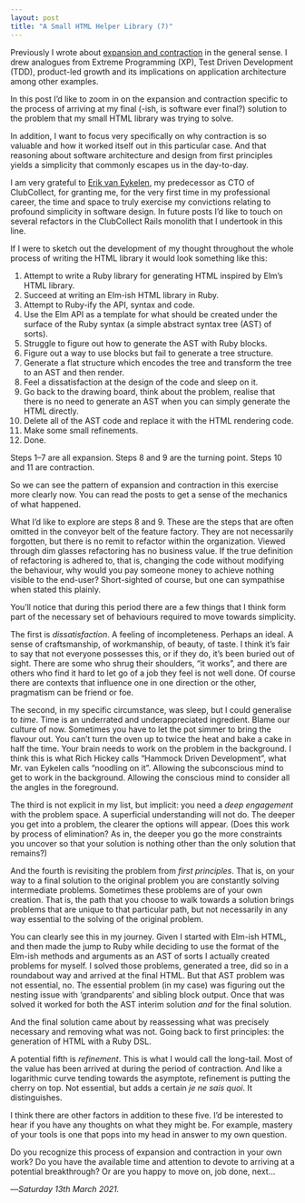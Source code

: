 ```yaml
---
layout: post
title: "A Small HTML Helper Library (7)"
---
```


Previously I wrote about [expansion and contraction][eac] in the general sense. I drew analogues from Extreme Programming (XP), Test Driven Development (TDD), product-led growth and its implications on application architecture among other examples.

In this post I’d like to zoom in on the expansion and contraction specific to the process of arriving at my final (-ish, is software ever final?) solution to the problem that my small HTML library was trying to solve.

In addition, I want to focus very specifically on why contraction is so valuable and how it worked itself out in this particular case. And that reasoning about software architecture and design from first principles yields a simplicity that commonly escapes us in the day-to-day.

I am very grateful to [Erik van Eykelen][eve], my predecessor as CTO of ClubCollect, for granting me, for the very first time in my professional career, the time and space to truly exercise my convictions relating to profound simplicity in software design. In future posts I’d like to touch on several refactors in the ClubCollect Rails monolith that I undertook in this line.

If I were to sketch out the development of my thought throughout the whole process of writing the HTML library it would look something like this:

1. Attempt to write a Ruby library for generating HTML inspired by Elm’s HTML library.
2. Succeed at writing an Elm-ish HTML library in Ruby.
3. Attempt to Ruby-ify the API, syntax and code.
4. Use the Elm API as a template for what should be created under the surface of the Ruby syntax (a simple abstract syntax tree (AST) of sorts).
5. Struggle to figure out how to generate the AST with Ruby blocks.
6. Figure out a way to use blocks but fail to generate a tree structure.
7. Generate a flat structure which encodes the tree and transform the tree to an AST and then render.
8. Feel a dissatisfaction at the design of the code and sleep on it.
9. Go back to the drawing board, think about the problem, realise that there is no need to generate an AST when you can simply generate the HTML directly.
10. Delete all of the AST code and replace it with the HTML rendering code.
11. Make some small refinements.
12. Done.

Steps 1–7 are all expansion. Steps 8 and 9 are the turning point. Steps 10 and 11 are contraction.

So we can see the pattern of expansion and contraction in this exercise more clearly now. You can read the posts to get a sense of the mechanics of what happened.

What I’d like to explore are steps 8 and 9. These are the steps that are often omitted in the conveyor belt of the feature factory. They are not necessarily forgotten, but there is no remit to refactor within the organization. Viewed through dim glasses refactoring has no business value. If the true definition of refactoring is adhered to, that is, changing the code without modifying the behaviour, why would you pay someone money to achieve nothing visible to the end-user? Short-sighted of course, but one can sympathise when stated this plainly.

You’ll notice that during this period there are a few things that I think form part of the necessary set of behaviours required to move towards simplicity.

The first is _dissatisfaction_. A feeling of incompleteness. Perhaps an ideal. A sense of craftsmanship, of workmanship, of beauty, of taste. I think it’s fair to say that not everyone possesses this, or if they do, it’s been buried out of sight. There are some who shrug their shoulders, “it works”, and there are others who find it hard to let go of a job they feel is not well done. Of course there are contexts that influence one in one direction or the other, pragmatism can be friend or foe.

The second, in my specific circumstance, was sleep, but I could generalise to _time_. Time is an underrated and underappreciated ingredient. Blame our culture of now. Sometimes you have to let the pot simmer to bring the flavour out. You can’t turn the oven up to twice the heat and bake a cake in half the time. Your brain needs to work on the problem in the background. I think this is what Rich Hickey calls “Hammock Driven Development”, what Mr. van Eykelen calls “noodling on it”. Allowing the subconscious mind to get to work in the background. Allowing the conscious mind to consider all the angles in the foreground.

The third is not explicit in my list, but implicit: you need a _deep engagement_ with the problem space. A superficial understanding will not do. The deeper you get into a problem, the clearer the options will appear. (Does this work by process of elimination? As in, the deeper you go the more constraints you uncover so that your solution is nothing other than the only solution that remains?)

And the fourth is revisiting the problem from _first principles_. That is, on your way to a final solution to the original problem you are constantly solving intermediate problems. Sometimes these problems are of your own creation. That is, the path that you choose to walk towards a solution brings problems that are unique to that particular path, but not necessarily in any way essential to the solving of the original problem.

You can clearly see this in my journey. Given I started with Elm-ish HTML, and then made the jump to Ruby while deciding to use the format of the Elm-ish methods and arguments as an AST of sorts I actually created problems for myself. I solved those problems, generated a tree, did so in a roundabout way and arrived at the final HTML. But that AST problem was not essential, no. The essential problem (in my case) was figuring out the nesting issue with ‘grandparents’ and sibling block output. Once that was solved it worked for both the AST interim solution _and_ for the final solution. 

And the final solution came about by reassessing what was precisely necessary and removing what was not. Going back to first principles: the generation of HTML with a Ruby DSL. 

A potential fifth is _refinement_. This is what I would call the long-tail. Most of the value has been arrived at during the period of contraction. And like a logarithmic curve tending towards the asymptote, refinement is putting the cherry on top. Not essential, but adds a certain _je ne sais quoi_. It distinguishes.

I think there are other factors in addition to these five. I’d be interested to hear if you have any thoughts on what they might be. For example, mastery of your tools is one that pops into my head in answer to my own question.

Do you recognize this process of expansion and contraction in your own work? Do you have the available time and attention to devote to arriving at a potential breakthrough? Or are you happy to move on, job done, next…

—*Saturday 13th March 2021.*

[eac]: https://www.crossingtheruby.com/2021/03/12/expansion-and-contraction.html
[eve]: https://bitgain.com
